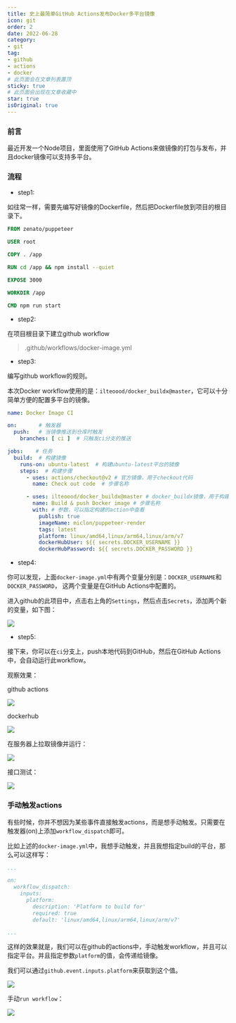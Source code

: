 ```yaml
---
title: 史上最简单GitHub Actions发布Docker多平台镜像
icon: git
order: 2
date: 2022-06-28
category:
- git
tag:
- github
- actions
- docker
# 此页面会在文章列表置顶
sticky: true
# 此页面会出现在文章收藏中
star: true
isOriginal: true
---
```


### 前言

最近开发一个Node项目，里面使用了GitHub Actions来做镜像的打包与发布，并且docker镜像可以支持多平台。

### 流程

- step1: 

如往常一样，需要先编写好镜像的Dockerfile，然后把Dockerfile放到项目的根目录下。

```dockerfile
FROM zenato/puppeteer

USER root

COPY . /app

RUN cd /app && npm install --quiet

EXPOSE 3000

WORKDIR /app

CMD npm run start
```

- step2:

在项目根目录下建立github workflow

> .github/workflows/docker-image.yml

- step3:

编写github workflow的规则。

本次Docker workflow使用的是：`ilteoood/docker_buildx@master`，它可以十分简单方便的配置多平台的镜像。
```yaml
name: Docker Image CI

on:       # 触发器
  push:   # 当镜像推送到仓库时触发
    branches: [ ci ]  # 只触发ci分支的推送

jobs:    # 任务
  build:  # 构建镜像
    runs-on: ubuntu-latest  # 构建ubuntu-latest平台的镜像
    steps:  # 构建步骤
      - uses: actions/checkout@v2 # 官方镜像，用于checkout代码
        name: Check out code  # 步骤名称

      - uses: ilteoood/docker_buildx@master # docker_buildx镜像，用于构建镜像
        name: Build & push Docker image # 步骤名称
        with: # 参数，可以指定构建的action中查看
          publish: true
          imageName: miclon/puppeteer-render
          tags: latest
          platform: linux/amd64,linux/arm64,linux/arm/v7
          dockerHubUser: ${{ secrets.DOCKER_USERNAME }}
          dockerHubPassword: ${{ secrets.DOCKER_PASSWORD }}
```

- step4:

你可以发现，上面`docker-image.yml`中有两个变量分别是：`DOCKER_USERNAME`和`DOCKER_PASSWORD`，
这两个变量是在GitHub Actions中配置的。

进入github的此项目中，点击右上角的`Settings`，然后点击`Secrets`，添加两个新的变量，如下图：

![](https://miclon-job.oss-cn-hangzhou.aliyuncs.com/img/20220628141924.png)


- step5:

接下来，你可以在`ci`分支上，push本地代码到GitHub，然后在GitHub Actions中，会自动运行此workflow。

观察效果：

github actions

![](https://miclon-job.oss-cn-hangzhou.aliyuncs.com/img/20220628143737.png)

dockerhub

![](https://miclon-job.oss-cn-hangzhou.aliyuncs.com/img/20220628143907.png)

在服务器上拉取镜像并运行：

![](https://miclon-job.oss-cn-hangzhou.aliyuncs.com/img/20220628144027.png)

接口测试：

![](https://miclon-job.oss-cn-hangzhou.aliyuncs.com/img/20220628144133.png)

### 手动触发actions

有些时候，你并不想因为某些事件直接触发actions，而是想手动触发。只需要在触发器(on)上添加`workflow_dispatch`即可。

比如上述的`docker-image.yml`中，我想手动触发，并且我想指定build的平台，那么可以这样写：


```yaml
...

on:
  workflow_dispatch:
    inputs:
      platform:
        description: 'Platform to build for'
        required: true
        default: 'linux/amd64,linux/arm64,linux/arm/v7'

...

```

这样的效果就是，我们可以在github的actions中，手动触发workflow，并且可以指定平台。并且指定参数`platform`的值，会传递给镜像。

我们可以通过`github.event.inputs.platform`来获取到这个值。


![](https://miclon-job.oss-cn-hangzhou.aliyuncs.com/img/20221027091511.png)


手动`run workflow`：

![](https://miclon-job.oss-cn-hangzhou.aliyuncs.com/img/20221027091556.png)
